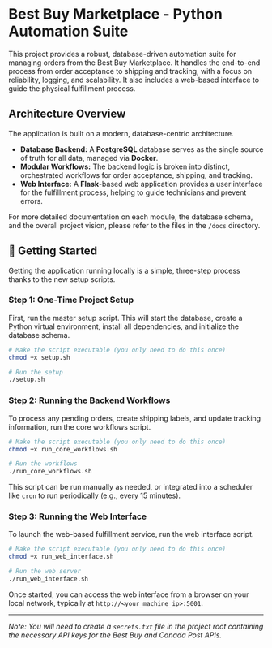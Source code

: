 # Best Buy Marketplace - Python Automation Suite

This project provides a robust, database-driven automation suite for managing orders from the Best Buy Marketplace. It handles the end-to-end process from order acceptance to shipping and tracking, with a focus on reliability, logging, and scalability. It also includes a web-based interface to guide the physical fulfillment process.

## Architecture Overview

The application is built on a modern, database-centric architecture.

-   **Database Backend:** A **PostgreSQL** database serves as the single source of truth for all data, managed via **Docker**.
-   **Modular Workflows:** The backend logic is broken into distinct, orchestrated workflows for order acceptance, shipping, and tracking.
-   **Web Interface:** A **Flask**-based web application provides a user interface for the fulfillment process, helping to guide technicians and prevent errors.

For more detailed documentation on each module, the database schema, and the overall project vision, please refer to the files in the `/docs` directory.

## 🚀 Getting Started

Getting the application running locally is a simple, three-step process thanks to the new setup scripts.

### Step 1: One-Time Project Setup

First, run the master setup script. This will start the database, create a Python virtual environment, install all dependencies, and initialize the database schema.

```bash
# Make the script executable (you only need to do this once)
chmod +x setup.sh

# Run the setup
./setup.sh
```

### Step 2: Running the Backend Workflows

To process any pending orders, create shipping labels, and update tracking information, run the core workflows script.

```bash
# Make the script executable (you only need to do this once)
chmod +x run_core_workflows.sh

# Run the workflows
./run_core_workflows.sh
```
This script can be run manually as needed, or integrated into a scheduler like `cron` to run periodically (e.g., every 15 minutes).

### Step 3: Running the Web Interface

To launch the web-based fulfillment service, run the web interface script.

```bash
# Make the script executable (you only need to do this once)
chmod +x run_web_interface.sh

# Run the web server
./run_web_interface.sh
```
Once started, you can access the web interface from a browser on your local network, typically at `http://<your_machine_ip>:5001`.

---

*Note: You will need to create a `secrets.txt` file in the project root containing the necessary API keys for the Best Buy and Canada Post APIs.*

